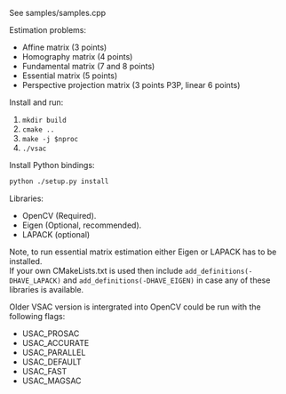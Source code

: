 See samples/samples.cpp

Estimation problems:
- Affine matrix (3 points)
- Homography matrix (4 points)
- Fundamental matrix (7 and 8 points)
- Essential matrix (5 points)
- Perspective projection matrix (3 points P3P, linear 6 points)

Install and run:
1) ```mkdir build```
2) ```cmake ..```
3) ```make -j $nproc```
4) ```./vsac```

Install Python bindings:
```bash
python ./setup.py install
```

Libraries:
- OpenCV (Required).
- Eigen (Optional, recommended).
- LAPACK (optional)

Note, to run essential matrix estimation either Eigen or LAPACK has to be installed. \
If your own CMakeLists.txt is used then include `add_definitions(-DHAVE_LAPACK)` and `add_definitions(-DHAVE_EIGEN)` in case any of these libraries is available.

Older VSAC version is intergrated into OpenCV could be run with the following flags:
- USAC_PROSAC 
- USAC_ACCURATE
- USAC_PARALLEL
- USAC_DEFAULT
- USAC_FAST
- USAC_MAGSAC

